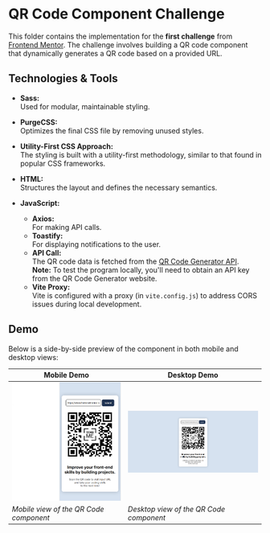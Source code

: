 # QR Code Component Challenge

This folder contains the implementation for the **first challenge** from [Frontend Mentor](https://www.frontendmentor.io). The challenge involves building a QR code component that dynamically generates a QR code based on a provided URL.

## Technologies & Tools

- **Sass:**  
  Used for modular, maintainable styling.

- **PurgeCSS:**  
  Optimizes the final CSS file by removing unused styles.

- **Utility-First CSS Approach:**  
  The styling is built with a utility-first methodology, similar to that found in popular CSS frameworks.

- **HTML:**  
  Structures the layout and defines the necessary semantics.

- **JavaScript:**
  - **Axios:**  
    For making API calls.
  - **Toastify:**  
    For displaying notifications to the user.
  - **API Call:**  
    The QR code data is fetched from the [QR Code Generator API](https://www.qr-code-generator.com/).  
    **Note:** To test the program locally, you'll need to obtain an API key from the QR Code Generator website.
  - **Vite Proxy:**  
    Vite is configured with a proxy (in `vite.config.js`) to address CORS issues during local development.

## Demo

Below is a side-by-side preview of the component in both mobile and desktop views:

| Mobile Demo                                            | Desktop Demo                                             |
|--------------------------------------------------------|----------------------------------------------------------|
| ![Mobile Demo](./public/images/mobile-demo.png)        | ![Desktop Demo](./public/images/desktop-demo.png)        |
| *Mobile view of the QR Code component*                | *Desktop view of the QR Code component*                  |

